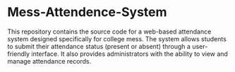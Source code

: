 # Mess-Attendence-System
This repository contains the source code for a web-based attendance system designed specifically for college mess. The system allows students to submit their attendance status (present or absent) through a user-friendly interface. It also provides administrators with the ability to view and manage attendance records.
